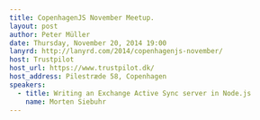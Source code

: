 ```yaml
---
title: CopenhagenJS November Meetup.
layout: post
author: Peter Müller
date: Thursday, November 20, 2014 19:00
lanyrd: http://lanyrd.com/2014/copenhagenjs-november/
host: Trustpilot
host_url: https://www.trustpilot.dk/
host_address: Pilestræde 58, Copenhagen
speakers:
  - title: Writing an Exchange Active Sync server in Node.js
    name: Morten Siebuhr
---
```

